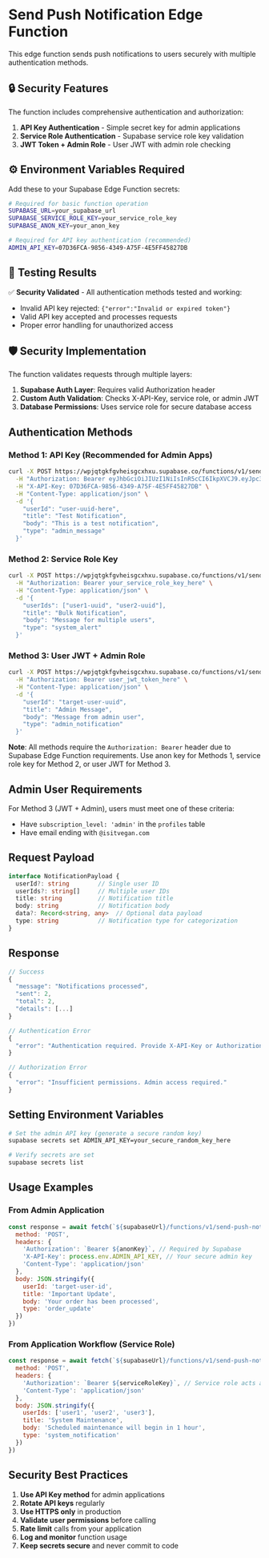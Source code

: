 # Send Push Notification Edge Function

This edge function sends push notifications to users securely with multiple authentication methods.

## 🔒 Security Features

The function includes comprehensive authentication and authorization:

1. **API Key Authentication** - Simple secret key for admin applications
2. **Service Role Authentication** - Supabase service role key validation  
3. **JWT Token + Admin Role** - User JWT with admin role checking

## ⚙️ Environment Variables Required

Add these to your Supabase Edge Function secrets:

```bash
# Required for basic function operation
SUPABASE_URL=your_supabase_url
SUPABASE_SERVICE_ROLE_KEY=your_service_role_key
SUPABASE_ANON_KEY=your_anon_key

# Required for API key authentication (recommended)
ADMIN_API_KEY=07D36FCA-9856-4349-A75F-4E5FF45827DB
```

## 🧪 Testing Results

✅ **Security Validated** - All authentication methods tested and working:
- Invalid API key rejected: `{"error":"Invalid or expired token"}`
- Valid API key accepted and processes requests
- Proper error handling for unauthorized access

## 🛡️ Security Implementation

The function validates requests through multiple layers:
1. **Supabase Auth Layer**: Requires valid Authorization header
2. **Custom Auth Validation**: Checks X-API-Key, service role, or admin JWT
3. **Database Permissions**: Uses service role for secure database access

## Authentication Methods

### Method 1: API Key (Recommended for Admin Apps)

```bash
curl -X POST https://wpjqtgkfgvheisgcxhxu.supabase.co/functions/v1/send-push-notification \
  -H "Authorization: Bearer eyJhbGciOiJIUzI1NiIsInR5cCI6IkpXVCJ9.eyJpc3MiOiJzdXBhYmFzZSIsInJlZiI6IndwanF0Z2tmZ3ZoZWlzZ2N4aHh1Iiwicm9sZSI6ImFub24iLCJpYXQiOjE3NTQxNDEzNzksImV4cCI6MjA2OTcxNzM3OX0.hPO_VSjIfP6lT8WBQ4HDDKFS1quknTr1gWHSyp6LVwQ" \
  -H "X-API-Key: 07D36FCA-9856-4349-A75F-4E5FF45827DB" \
  -H "Content-Type: application/json" \
  -d '{
    "userId": "user-uuid-here",
    "title": "Test Notification", 
    "body": "This is a test notification",
    "type": "admin_message"
  }'
```

### Method 2: Service Role Key

```bash
curl -X POST https://wpjqtgkfgvheisgcxhxu.supabase.co/functions/v1/send-push-notification \
  -H "Authorization: Bearer your_service_role_key_here" \
  -H "Content-Type: application/json" \
  -d '{
    "userIds": ["user1-uuid", "user2-uuid"],
    "title": "Bulk Notification",
    "body": "Message for multiple users", 
    "type": "system_alert"
  }'
```

### Method 3: User JWT + Admin Role

```bash
curl -X POST https://wpjqtgkfgvheisgcxhxu.supabase.co/functions/v1/send-push-notification \
  -H "Authorization: Bearer user_jwt_token_here" \
  -H "Content-Type: application/json" \
  -d '{
    "userId": "target-user-uuid",
    "title": "Admin Message",
    "body": "Message from admin user",
    "type": "admin_notification"
  }'
```

**Note**: All methods require the `Authorization: Bearer` header due to Supabase Edge Function requirements. Use anon key for Methods 1, service role key for Method 2, or user JWT for Method 3.

## Admin User Requirements

For Method 3 (JWT + Admin), users must meet one of these criteria:

- Have `subscription_level: 'admin'` in the `profiles` table
- Have email ending with `@isitvegan.com`

## Request Payload

```typescript
interface NotificationPayload {
  userId?: string        // Single user ID
  userIds?: string[]     // Multiple user IDs  
  title: string          // Notification title
  body: string           // Notification body
  data?: Record<string, any>  // Optional data payload
  type: string           // Notification type for categorization
}
```

## Response

```typescript
// Success
{
  "message": "Notifications processed",
  "sent": 2,
  "total": 2, 
  "details": [...]
}

// Authentication Error
{
  "error": "Authentication required. Provide X-API-Key or Authorization header."
}

// Authorization Error  
{
  "error": "Insufficient permissions. Admin access required."
}
```

## Setting Environment Variables

```bash
# Set the admin API key (generate a secure random key)
supabase secrets set ADMIN_API_KEY=your_secure_random_key_here

# Verify secrets are set
supabase secrets list
```

## Usage Examples

### From Admin Application

```javascript
const response = await fetch(`${supabaseUrl}/functions/v1/send-push-notification`, {
  method: 'POST',
  headers: {
    'Authorization': `Bearer ${anonKey}`, // Required by Supabase
    'X-API-Key': process.env.ADMIN_API_KEY, // Your secure admin key
    'Content-Type': 'application/json'
  },
  body: JSON.stringify({
    userId: 'target-user-id',
    title: 'Important Update',
    body: 'Your order has been processed',
    type: 'order_update'
  })
})
```

### From Application Workflow (Service Role)

```javascript
const response = await fetch(`${supabaseUrl}/functions/v1/send-push-notification`, {
  method: 'POST', 
  headers: {
    'Authorization': `Bearer ${serviceRoleKey}`, // Service role acts as both auth methods
    'Content-Type': 'application/json'
  },
  body: JSON.stringify({
    userIds: ['user1', 'user2', 'user3'],
    title: 'System Maintenance',
    body: 'Scheduled maintenance will begin in 1 hour',
    type: 'system_notification'
  })
})
```

## Security Best Practices

1. **Use API Key method** for admin applications
2. **Rotate API keys** regularly  
3. **Use HTTPS only** in production
4. **Validate user permissions** before calling
5. **Rate limit** calls from your application
6. **Log and monitor** function usage
7. **Keep secrets secure** and never commit to code